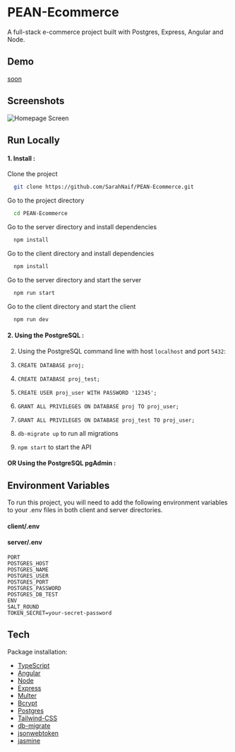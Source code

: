 # PEAN-Ecommerce

A full-stack e-commerce project built with Postgres, Express, Angular and Node.

## Demo

[soon]()

## Screenshots
![Homepage Screen]()


## Run Locally

#### 1. Install :

Clone the project

```bash
  git clone https://github.com/SarahNaif/PEAN-Ecommerce.git
```

Go to the project directory

```bash
  cd PEAN-Ecommerce
```


Go to the server directory and install dependencies

```bash
  npm install
```

Go to the client directory and install dependencies

```bash
  npm install
```

Go to the server directory and start the server

```bash
  npm run start
```

Go to the client directory and start the client

```bash
  npm run dev
```

#### 2. Using the PostgreSQL :

2. Using the PostgreSQL command line with host `localhost` and port `5432`:

1.  `CREATE DATABASE proj;`

2.  `CREATE DATABASE proj_test;`

3.  `CREATE USER proj_user WITH PASSWORD '12345';`

4.  `GRANT ALL PRIVILEGES ON DATABASE proj TO proj_user;`

5.  `GRANT ALL PRIVILEGES ON DATABASE proj_test TO proj_user;`

3.  `db-migrate up` to run all migrations

4.  `npm start` to start the API

#### OR Using the PostgreSQL pgAdmin :


## Environment Variables

To run this project, you will need to add the following environment variables to your .env files in both client and server directories.

#### client/.env


#### server/.env

```
PORT
POSTGRES_HOST
POSTGRES_NAME
POSTGRES_USER
POSTGRES_PORT
POSTGRES_PASSWORD
POSTGRES_DB_TEST
ENV
SALT_ROUND
TOKEN_SECRET=your-secret-password
```


## Tech

Package installation: 

- [TypeScript]()
- [Angular]()
- [Node](https://nodejs.org/en/)
- [Express](http://expressjs.com/)
- [Multer]()
- [Bcrypt]()
- [Postgres](https://www.postgresql.org/)
- [Tailwind-CSS](https://tailwindcss.com/)
- [db-migrate]()
- [jsonwebtoken]()
- [jasmine]()




